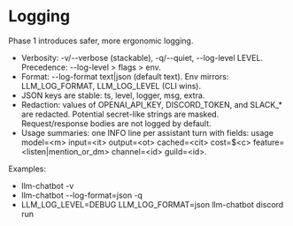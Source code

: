 # Logging

Phase 1 introduces safer, more ergonomic logging.

- Verbosity: -v/--verbose (stackable), -q/--quiet, --log-level LEVEL. Precedence: --log-level > flags > env.
- Format: --log-format text|json (default text). Env mirrors: LLM_LOG_FORMAT, LLM_LOG_LEVEL (CLI wins).
- JSON keys are stable: ts, level, logger, msg, extra.
- Redaction: values of OPENAI_API_KEY, DISCORD_TOKEN, and SLACK_* are redacted. Potential secret-like strings are masked. Request/response bodies are not logged by default.
- Usage summaries: one INFO line per assistant turn with fields:
  usage model=&lt;m&gt; input=&lt;it&gt; output=&lt;ot&gt; cached=&lt;cit&gt; cost=$&lt;c&gt; feature=&lt;listen|mention_or_dm&gt; channel=&lt;id&gt; guild=&lt;id&gt;.

Examples:
- llm-chatbot -v
- llm-chatbot --log-format=json -q
- LLM_LOG_LEVEL=DEBUG LLM_LOG_FORMAT=json llm-chatbot discord run
